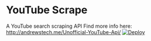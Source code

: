 # YouTube Scrape
A YouTube search scraping API
Find more info here: http://andrewstech.me/Unofficial-YouTube-Api/
[![Deploy](https://www.herokucdn.com/deploy/button.svg)](https://heroku.com/deploy?template=https://github.com/andrewstech/Unofficial-YouTube-Api)
